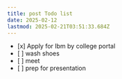 ```yaml
---
title: post Todo list
date: 2025-02-12
lastmod: 2025-02-21T03:51:33.684Z
---
```

* \[x] Apply for Ibm by college portal
* \[ ] wash shoes
* \[ ] meet
* \[ ] prep for presentation

